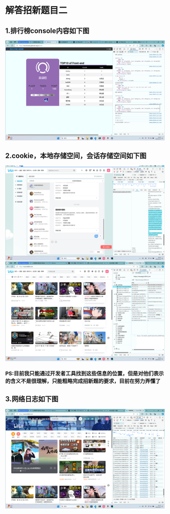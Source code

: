 # 解答招新题目二
## 1.排行榜console内容如下图
![](/小题一-吴禄阳-2024090913005-前端-2.png)
## 2.cookie，本地存储空间，会话存储空间如下图
![](/小题二-吴禄阳-2024090913005-前端-2.png)
![](/小题2.1-吴禄阳-2024090913005-前端-2.png)
### PS:目前我只能通过开发者工具找到这些信息的位置，但是对他们表示的含义不是很理解，只能粗略完成招新题的要求，目前在努力弄懂了
## 3.网络日志如下图
![](/小题三-吴禄阳-2024090913005-前端-2.png)